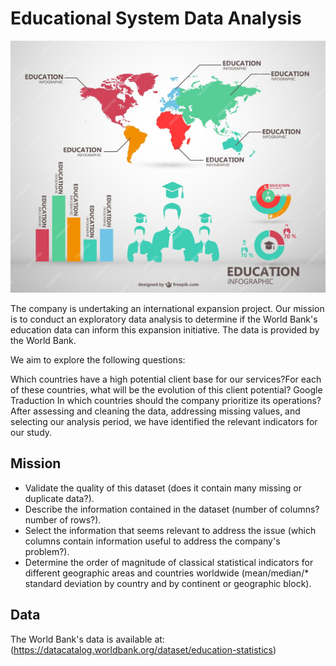 # Educational System Data Analysis 

![](ed.jpg)

The company is undertaking an international expansion project. Our mission is to conduct an exploratory data analysis to determine if the World Bank's education data can inform this expansion initiative. The data is provided by the World Bank.​

We aim to explore the following questions:

Which countries have a high potential client base for our services?​
For each of these countries, what will be the evolution of this client potential?​
Google Traduction
In which countries should the company prioritize its operations?​
After assessing and cleaning the data, addressing missing values, and selecting our analysis period, we have identified the relevant indicators for our study.

## Mission 

* Validate the quality of this dataset (does it contain many missing or duplicate data?).​
* Describe the information contained in the dataset (number of columns? number of rows?).​
* Select the information that seems relevant to address the issue (which columns contain information useful to address the company's problem?).​
* Determine the order of magnitude of classical statistical indicators for different geographic areas and countries worldwide (mean/median/* standard deviation by country and by continent or geographic block).
## Data 

The World Bank's data is available at:(https://datacatalog.worldbank.org/dataset/education-statistics)

